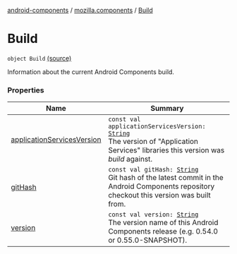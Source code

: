 [android-components](../../index.md) / [mozilla.components](../index.md) / [Build](./index.md)

# Build

`object Build` [(source)](https://github.com/mozilla-mobile/android-components/blob/master/components/support/base/src/main/java/mozilla/components/Build.kt#L12)

Information about the current Android Components build.

### Properties

| Name | Summary |
|---|---|
| [applicationServicesVersion](application-services-version.md) | `const val applicationServicesVersion: `[`String`](https://kotlinlang.org/api/latest/jvm/stdlib/kotlin/-string/index.html)<br>The version of "Application Services" libraries this version was *build* against. |
| [gitHash](git-hash.md) | `const val gitHash: `[`String`](https://kotlinlang.org/api/latest/jvm/stdlib/kotlin/-string/index.html)<br>Git hash of the latest commit in the Android Components repository checkout this version was built from. |
| [version](version.md) | `const val version: `[`String`](https://kotlinlang.org/api/latest/jvm/stdlib/kotlin/-string/index.html)<br>The version name of this Android Components release (e.g. 0.54.0 or 0.55.0-SNAPSHOT). |
